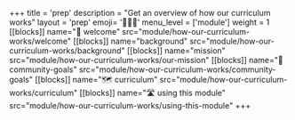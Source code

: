 +++
title = 'prep'
description = "Get an overview of how our curriculum works"
layout = 'prep'
emoji= '🧑🏾‍💻'
menu_level = ['module']
weight = 1
[[blocks]]
name="🎉 welcome"
src="module/how-our-curriculum-works/welcome"
[[blocks]]
name="background"
src="module/how-our-curriculum-works/background"
[[blocks]]
name="mission"
src="module/how-our-curriculum-works/our-mission"
[[blocks]]
name="🧭 community-goals"
src="module/how-our-curriculum-works/community-goals"
[[blocks]]
name="🗺️ curriculum"
src="module/how-our-curriculum-works/curriculum"
[[blocks]]
name="🛣️ using this module"
src="module/how-our-curriculum-works/using-this-module"
+++

